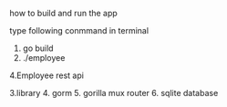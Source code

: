 how to build and run the app


type following conmmand in terminal
1. go build
2. ./employee



4.Employee rest api 

3.library
4. gorm
5. gorilla mux router
6. sqlite database


